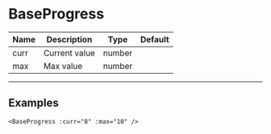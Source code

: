 # BaseProgress

| Name | Description   | Type   | Default |
| ---- | ------------- | ------ | ------- |
| curr | Current value | number |         |
| max  | Max value     | number |         |

---

## Examples

```vue
<BaseProgress :curr="8" :max="10" />
```
